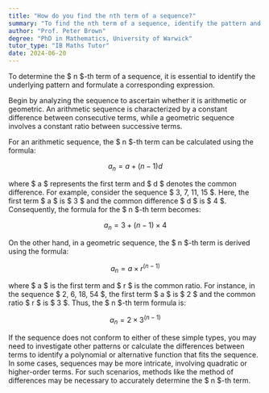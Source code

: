 ```yaml
---
title: "How do you find the nth term of a sequence?"
summary: "To find the nth term of a sequence, identify the pattern and use it to create a formula."
author: "Prof. Peter Brown"
degree: "PhD in Mathematics, University of Warwick"
tutor_type: "IB Maths Tutor"
date: 2024-06-20
---
```


To determine the $ n $-th term of a sequence, it is essential to identify the underlying pattern and formulate a corresponding expression.

Begin by analyzing the sequence to ascertain whether it is arithmetic or geometric. An arithmetic sequence is characterized by a constant difference between consecutive terms, while a geometric sequence involves a constant ratio between successive terms.

For an arithmetic sequence, the $ n $-th term can be calculated using the formula:

$$
a_n = a + (n-1)d
$$

where $ a $ represents the first term and $ d $ denotes the common difference. For example, consider the sequence $ 3, 7, 11, 15 $. Here, the first term $ a $ is $ 3 $ and the common difference $ d $ is $ 4 $. Consequently, the formula for the $ n $-th term becomes:

$$
a_n = 3 + (n-1) \times 4
$$

On the other hand, in a geometric sequence, the $ n $-th term is derived using the formula:

$$
a_n = a \times r^{(n-1)}
$$

where $ a $ is the first term and $ r $ is the common ratio. For instance, in the sequence $ 2, 6, 18, 54 $, the first term $ a $ is $ 2 $ and the common ratio $ r $ is $ 3 $. Thus, the $ n $-th term formula is:

$$
a_n = 2 \times 3^{(n-1)}
$$

If the sequence does not conform to either of these simple types, you may need to investigate other patterns or calculate the differences between terms to identify a polynomial or alternative function that fits the sequence. In some cases, sequences may be more intricate, involving quadratic or higher-order terms. For such scenarios, methods like the method of differences may be necessary to accurately determine the $ n $-th term.
    